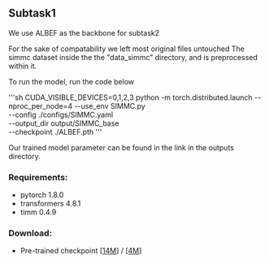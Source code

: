 ## Subtask1

We use ALBEF as the backbone for subtask2

For the sake of compatability we left most original files untouched
The simmc dataset inside the the "data_simmc" directory, and is preprocessed within it.

To run the model, run the code below

'''sh
CUDA_VISIBLE_DEVICES=0,1,2,3 python -m torch.distributed.launch --nproc_per_node=4 --use_env SIMMC.py \
--config ./configs/SIMMC.yaml \
--output_dir output/SIMMC_base \
--checkpoint ./ALBEF.pth
'''


Our trained model parameter can be found in the link in the outputs directory.

### Requirements:
* pytorch 1.8.0
* transformers 4.8.1
* timm 0.4.9

### Download:

* Pre-trained checkpoint [[14M](https://storage.googleapis.com/sfr-pcl-data-research/ALBEF/ALBEF.pth)] / [[4M](https://storage.googleapis.com/sfr-pcl-data-research/ALBEF/ALBEF_4M.pth)]



